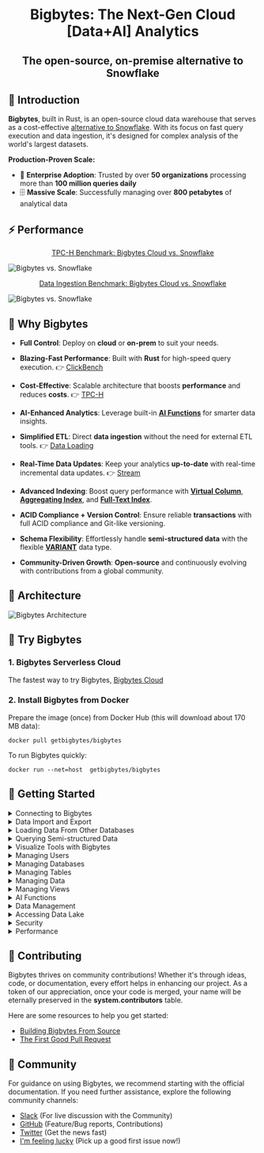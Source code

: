 <h1 align="center">Bigbytes: The Next-Gen Cloud [Data+AI] Analytics</h1>
<h2 align="center">The open-source, on-premise alternative to Snowflake</h2>


## 🐋 Introduction

**Bigbytes**, built in Rust, is an open-source cloud data warehouse that serves as a cost-effective [alternative to Snowflake](https://github.com/getbigbytes/bigbytes/issues/13059). With its focus on fast query execution and data ingestion, it's designed for complex analysis of the world's largest datasets.

**Production-Proven Scale:**
- 🤝 **Enterprise Adoption**: Trusted by over **50 organizations** processing more than **100 million queries daily**
- 🗄️ **Massive Scale**: Successfully managing over **800 petabytes** of analytical data

## ⚡ Performance

<div align="center">

[TPC-H Benchmark: Bigbytes Cloud vs. Snowflake](https://docs.bigbytes.com/guides/benchmark/tpch)

</div>

![Bigbytes vs. Snowflake](https://github.com/getbigbytes/wizard/assets/172204/d796acf0-0a66-4b1d-8754-cd2cd1de04c7)

<div align="center">

[Data Ingestion Benchmark: Bigbytes Cloud vs. Snowflake](https://docs.bigbytes.com/guides/benchmark/data-ingest)

</div>

![Bigbytes vs. Snowflake](https://github.com/getbigbytes/bigbytes/assets/172204/c61d7a40-f6fe-4fb9-83e8-06ea9599aeb4)


## 🚀 Why Bigbytes

- **Full Control**: Deploy on **cloud** or **on-prem** to suit your needs.

- **Blazing-Fast Performance**: Built with **Rust** for high-speed query execution. 👉 [ClickBench](https://bigbytes.com/blog/clickbench-bigbytes-top)

- **Cost-Effective**: Scalable architecture that boosts **performance** and reduces **costs**. 👉 [TPC-H](https://docs.bigbytes.com/guides/benchmark/tpch)

- **AI-Enhanced Analytics**: Leverage built-in **[AI Functions](https://docs.bigbytes.com/guides/ai-functions/)** for smarter data insights.

- **Simplified ETL**: Direct **data ingestion** without the need for external ETL tools. 👉 [Data Loading](https://docs.bigbytes.com/guides/load-data/)

- **Real-Time Data Updates**: Keep your analytics **up-to-date** with real-time incremental data updates. 👉 [Stream](https://docs.bigbytes.com/guides/load-data/continuous-data-pipelines/stream)

- **Advanced Indexing**: Boost query performance with **[Virtual Column](https://docs.bigbytes.com/guides/performance/virtual-column)**, **[Aggregating Index](https://docs.bigbytes.com/guides/performance/aggregating-index)**, and **[Full-Text Index](https://docs.bigbytes.com/guides/performance/fulltext-index)**.

- **ACID Compliance + Version Control**: Ensure reliable **transactions** with full ACID compliance and Git-like versioning.

- **Schema Flexibility**: Effortlessly handle **semi-structured data** with the flexible **[VARIANT](https://docs.bigbytes.com/sql/sql-reference/data-types/variant)** data type.

- **Community-Driven Growth**: **Open-source** and continuously evolving with contributions from a global community.



## 📐 Architecture

![Bigbytes Architecture](https://github.com/getbigbytes/bigbytes/assets/172204/68b1adc6-0ec1-41d4-9e1d-37b80ce0e5ef)

## 🚀 Try Bigbytes

### 1. Bigbytes Serverless Cloud

The fastest way to try Bigbytes, [Bigbytes Cloud](https://bigbytes.com)

### 2. Install Bigbytes from Docker

Prepare the image (once) from Docker Hub (this will download about 170 MB data):

```shell
docker pull getbigbytes/bigbytes
```

To run Bigbytes quickly:

```shell
docker run --net=host  getbigbytes/bigbytes
```

## 🚀 Getting Started

<details>
<summary>Connecting to Bigbytes</summary>

- [Connecting to Bigbytes with BendSQL](https://docs.bigbytes.com/guides/sql-clients/bendsql)
- [Connecting to Bigbytes with JDBC](https://docs.bigbytes.com/guides/sql-clients/jdbc)

</details>

<details>
<summary>Data Import and Export</summary>

- [How to load Parquet file into a table](https://docs.bigbytes.com/guides/load-data/load-semistructured/load-parquet)
- [How to export a table to Parquet file](https://docs.bigbytes.com/guides/unload-data/unload-parquet)
- [How to load CSV file into a table](https://docs.bigbytes.com/guides/load-data/load-semistructured/load-csv)
- [How to export a table to CSV file](https://docs.bigbytes.com/guides/unload-data/unload-csv)
- [How to load TSV file into a table](https://docs.bigbytes.com/guides/load-data/load-semistructured/load-tsv)
- [How to export a table to TSV file](https://docs.bigbytes.com/guides/unload-data/unload-tsv)
- [How to load NDJSON file into a table](https://docs.bigbytes.com/guides/load-data/load-semistructured/load-ndjson)
- [How to export a table to NDJSON file](https://docs.bigbytes.com/guides/unload-data/unload-ndjson)
- [How to load ORC file into a table](https://docs.bigbytes.com/guides/load-data/load-semistructured/load-orc)

</details>

<details>
<summary>Loading Data From Other Databases</summary>

- [How to Sync Full and Incremental MySQL Changes into Bigbytes](https://docs.bigbytes.com/guides/load-data/load-db/debezium)
- [How to Sync Full and Incremental PostgreSQL Changes into Bigbytes](https://docs.bigbytes.com/guides/load-data/load-db/flink-cdc)
- [How to Sync Full and Incremental Oracle Changes into Bigbytes](https://docs.bigbytes.com/guides/load-data/load-db/flink-cdc)

</details>

<details>
<summary>Querying Semi-structured Data</summary>

- [How to query directly on Parquet file](https://docs.bigbytes.com/guides/load-data/transform/querying-parquet)
- [How to query directly on CSV file](https://docs.bigbytes.com/guides/load-data/transform/querying-csv)
- [How to query directly on TSV file](https://docs.bigbytes.com/guides/load-data/transform/querying-tsv)
- [How to query directly on NDJSON file](https://docs.bigbytes.com/guides/load-data/transform/querying-ndjson)
- [How to query directly on ORC file](https://docs.bigbytes.com/guides/load-data/transform/querying-orc)
</details>

<details>
<summary>Visualize Tools with Bigbytes</summary>

- [Deepnote](https://docs.bigbytes.com/guides/visualize/deepnote)
- [Grafana](https://docs.bigbytes.com/guides/visualize/grafana)
- [Jupyter Notebook](https://docs.bigbytes.com/guides/visualize/jupyter)
- [Metabase](https://docs.bigbytes.com/guides/visualize/metabase)
- [MindsDB](https://docs.bigbytes.com/guides/visualize/mindsdb)
- [Redash](https://docs.bigbytes.com/guides/visualize/redash)
- [Superset](https://docs.bigbytes.com/guides/visualize/superset)
- [Tableau](https://docs.bigbytes.com/guides/visualize/tableau)

</details>

<details>
<summary>Managing Users</summary>

- [How to Create a User](https://docs.bigbytes.com/sql/sql-commands/ddl/user/user-create-user)
- [How to Grant Privileges to a User](https://docs.bigbytes.com/sql/sql-commands/ddl/user/grant#granting-privileges)
- [How to Revoke Privileges from a User](https://docs.bigbytes.com/sql/sql-commands/ddl/user/revoke#revoking-privileges)
- [How to Create a Role](https://docs.bigbytes.com/sql/sql-commands/ddl/user/user-create-role)
- [How to Grant Privileges to a Role](https://docs.bigbytes.com/sql/sql-commands/ddl/user/grant#granting-role)
- [How to Grant Role to a User](https://docs.bigbytes.com/sql/sql-commands/ddl/user/grant)
- [How to Revoke the Role of a User](https://docs.bigbytes.com/sql/sql-commands/ddl/user/revoke#revoking-role)
</details>

<details>
<summary>Managing Databases</summary>

- [How to Create a Database](https://docs.bigbytes.com/sql/sql-commands/ddl/database/ddl-create-database)
- [How to Drop a Database](https://docs.bigbytes.com/sql/sql-commands/ddl/database/ddl-drop-database)
</details>

<details>
<summary>Managing Tables</summary>

- [How to Create a Table](https://docs.bigbytes.com/sql/sql-commands/ddl/table/ddl-create-table)
- [How to Drop a Table](https://docs.bigbytes.com/sql/sql-commands/ddl/table/ddl-drop-table)
- [How to Rename a Table](https://docs.bigbytes.com/sql/sql-commands/ddl/table/ddl-rename-table)
- [How to Truncate a Table](https://docs.bigbytes.com/sql/sql-commands/ddl/table/ddl-truncate-table)
- [How to Flash Back a Table](https://docs.bigbytes.com/sql/sql-commands/ddl/table/flashback-table)
- [How to Add/Drop Table Column](https://docs.bigbytes.com/sql/sql-commands/ddl/table/alter-table-column)
</details>

<details>
<summary>Managing Data</summary>

- [COPY-INTO](https://docs.bigbytes.com/sql/sql-commands/dml/dml-copy-into-table)
- [INSERT](https://docs.bigbytes.com/sql/sql-commands/dml/dml-insert)
- [DELETE](https://docs.bigbytes.com/sql/sql-commands/dml/dml-delete-from)
- [UPDATE](https://docs.bigbytes.com/sql/sql-commands/dml/dml-update)
- [REPLACE](https://docs.bigbytes.com/sql/sql-commands/dml/dml-replace)
- [MERGE-INTO](https://docs.bigbytes.com/sql/sql-commands/dml/dml-merge)
</details>

<details>
<summary>Managing Views</summary>

- [How to Create a View](https://docs.bigbytes.com/sql/sql-commands/ddl/view/ddl-create-view)
- [How to Drop a View](https://docs.bigbytes.com/sql/sql-commands/ddl/view/ddl-drop-view)
- [How to Alter a View](https://docs.bigbytes.com/sql/sql-commands/ddl/view/ddl-alter-view)
</details>

<details>
<summary>AI Functions</summary>

- [Generating SQL with AI](https://docs.bigbytes.com/sql/sql-functions/ai-functions/ai-to-sql)
- [Creating Embedding Vectors](https://docs.bigbytes.com/sql/sql-functions/ai-functions/ai-embedding-vector)
- [Computing Text Similarities](https://docs.bigbytes.com/sql/sql-functions/ai-functions/ai-cosine-distance)
- [Text Completion with AI](https://docs.bigbytes.com/sql/sql-functions/ai-functions/ai-text-completion)
</details>

<details>
<summary>Data Management</summary>

- [Data Lifecycle in Bigbytes](https://docs.bigbytes.com/guides/data-management/data-lifecycle)
- [Data Recovery in Bigbytes](https://docs.bigbytes.com/guides/data-management/data-recovery)
- [Data Protection in Bigbytes](https://docs.bigbytes.com/guides/data-management/data-protection)
- [Data Purge in Bigbytes](https://docs.bigbytes.com/guides/data-management/data-recycle)

</details>

<details>
<summary>Accessing Data Lake</summary>

- [Apache Hive](https://docs.bigbytes.com/guides/access-data-lake/hive)
- [Apache Iceberg](https://docs.bigbytes.com/guides/access-data-lake/iceberg/iceberg-engine)
- [Delta Lake](https://docs.bigbytes.com/guides/access-data-lake/delta)

</details>

<details>
<summary>Security</summary>

- [Access Control](https://docs.bigbytes.com/guides/security/access-control)
- [Masking Policy](https://docs.bigbytes.com/guides/security/masking-policy)
- [Network Policy](https://docs.bigbytes.com/guides/security/network-policy)
- [Password Policy](https://docs.bigbytes.com/guides/security/password-policy)

</details>

<details>
<summary>Performance</summary>

- [Review Clickbench](https://bigbytes.com/blog/clickbench-bigbytes-top)
- [TPC-H Benchmark: Bigbytes Cloud vs. Snowflake](https://docs.bigbytes.com/guides/benchmark/tpch)
- [Bigbytes vs. Snowflake: Data Ingestion Benchmark](https://docs.bigbytes.com/guides/benchmark/data-ingest)

</details>

## 🤝 Contributing

Bigbytes thrives on community contributions! Whether it's through ideas, code, or documentation, every effort helps in enhancing our project. As a token of our appreciation, once your code is merged, your name will be eternally preserved in the **system.contributors** table.

Here are some resources to help you get started:

- [Building Bigbytes From Source](https://docs.bigbytes.com/guides/community/contributor/building-from-source)
- [The First Good Pull Request](https://docs.bigbytes.com/guides/community/contributor/good-pr)

## 👥 Community

For guidance on using Bigbytes, we recommend starting with the official documentation. If you need further assistance, explore the following community channels:

- [Slack](https://link.bigbytes.com/join-slack) (For live discussion with the Community)
- [GitHub](https://github.com/getbigbytes/bigbytes) (Feature/Bug reports, Contributions)
- [Twitter](https://twitter.com/getbigbytes/) (Get the news fast)
- [I'm feeling lucky](https://link.bigbytes.com/i-m-feeling-lucky) (Pick up a good first issue now!)
